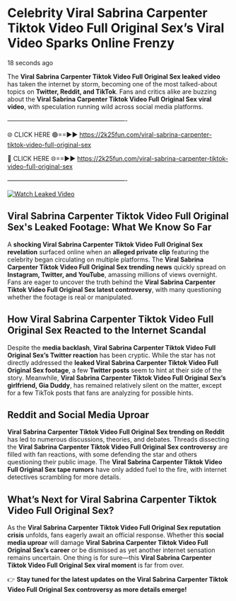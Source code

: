 # Celebrity Viral Sabrina Carpenter Tiktok Video Full Original Sex’s Viral Video Sparks Online Frenzy

18 seconds ago

The **Viral Sabrina Carpenter Tiktok Video Full Original Sex leaked video** has taken the internet by storm, becoming one of the most talked-about topics on **Twitter, Reddit, and TikTok**. Fans and critics alike are buzzing about the **Viral Sabrina Carpenter Tiktok Video Full Original Sex viral video**, with speculation running wild across social media platforms.

———————————————————-

🌐 CLICK HERE 🟢==►► https://2k25fun.com/viral-sabrina-carpenter-tiktok-video-full-original-sex

🔴 CLICK HERE 🌐==►► https://2k25fun.com/viral-sabrina-carpenter-tiktok-video-full-original-sex

———————————————————-

[![Watch Leaked Video](https://miro.medium.com/v2/resize:fit:828/format:webp/1*cilzJN44JGOrTw9NJCrNHA.gif "Watch Leaked Video")](https://2k25fun.com/viral-sabrina-carpenter-tiktok-video-full-original-sex)

## **Viral Sabrina Carpenter Tiktok Video Full Original Sex's Leaked Footage: What We Know So Far**  
A **shocking Viral Sabrina Carpenter Tiktok Video Full Original Sex revelation** surfaced online when an **alleged private clip** featuring the celebrity began circulating on multiple platforms. The **Viral Sabrina Carpenter Tiktok Video Full Original Sex trending news** quickly spread on **Instagram, Twitter, and YouTube**, amassing millions of views overnight. Fans are eager to uncover the truth behind the **Viral Sabrina Carpenter Tiktok Video Full Original Sex latest controversy**, with many questioning whether the footage is real or manipulated.  

## **How Viral Sabrina Carpenter Tiktok Video Full Original Sex Reacted to the Internet Scandal**  
Despite the **media backlash**, **Viral Sabrina Carpenter Tiktok Video Full Original Sex’s Twitter reaction** has been cryptic. While the star has not directly addressed the **leaked Viral Sabrina Carpenter Tiktok Video Full Original Sex footage**, a few **Twitter posts** seem to hint at their side of the story. Meanwhile, **Viral Sabrina Carpenter Tiktok Video Full Original Sex’s girlfriend, Gia Duddy**, has remained relatively silent on the matter, except for a few TikTok posts that fans are analyzing for possible hints.  

## **Reddit and Social Media Uproar**  
**Viral Sabrina Carpenter Tiktok Video Full Original Sex trending on Reddit** has led to numerous discussions, theories, and debates. Threads dissecting the **Viral Sabrina Carpenter Tiktok Video Full Original Sex controversy** are filled with fan reactions, with some defending the star and others questioning their public image. The **Viral Sabrina Carpenter Tiktok Video Full Original Sex tape rumors** have only added fuel to the fire, with internet detectives scrambling for more details.  

## **What’s Next for Viral Sabrina Carpenter Tiktok Video Full Original Sex?**  
As the **Viral Sabrina Carpenter Tiktok Video Full Original Sex reputation crisis** unfolds, fans eagerly await an official response. Whether this **social media uproar** will damage **Viral Sabrina Carpenter Tiktok Video Full Original Sex’s career** or be dismissed as yet another internet sensation remains uncertain. One thing is for sure—this **Viral Sabrina Carpenter Tiktok Video Full Original Sex viral moment** is far from over.  

👉 **Stay tuned for the latest updates on the Viral Sabrina Carpenter Tiktok Video Full Original Sex controversy as more details emerge!**  